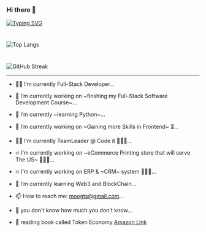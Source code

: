 ### Hi there 👋
[![Typing SVG](https://readme-typing-svg.herokuapp.com/?multiline=true&width=500&lines=Full-Stack+Developer+++++++++++++++++)](https://git.io/typing-svg)

# #
![Top Langs](https://github-readme-stats.vercel.app/api/top-langs/?username=moegts&layout=compact)

# #

![GitHub Streak](https://github-readme-streak-stats.herokuapp.com/?user=moegts&theme=neon-palenight&hide_border=true)

- - -
- 💪🏻 I’m currently Full-Stack Developer...
- 🔭 I’m currently working on ~finshing my Full-Stack Software Development Course~...
- 🌱 I’m currently ~learning Python~...
- 🔭 I’m currently working on ~Gaining more Skills in Frontend~ ⏳...
- ✌🏻 I’m currently TeamLeader @ Code it 👨🏻‍💻...
- 🔥 I’m currently working on ~eCommerce Printing store that will serve The US~ 👨🏻‍💻...
- 🔥 I’m currently working on ERP & ~CRM~ system 👨🏻‍💻...

- 🌱 I’m currently learning Web3 and BlockChain...
- 📫 How to reach me: moegts@gmail.com...
- 💬 you don't know how much you don't know...
- 📖 reading book called Token Economy [Amazon Link](https://www.amazon.com/Token-Economy-Web3-reinvents-Internet/dp/3982103819)
<!--
**moegts/moegts** is a ✨ _special_ ✨ repository because its `README.md` (this file) appears on your GitHub profile.

Here are some ideas to get you started:

- 🔭 I’m currently working on finshing my Full-Stack Software Development Course...
- 🌱 I’m currently learning JavaScript ...
- 👯 I’m looking to collaborate on Data Science Machine Learning...
- 🤔 I’m looking for help with ...
- 💬 Ask me about ...
- 📫 How to reach me: moegts@gmail.com...
- 😄 Pronouns: ...
- ⚡ Fun fact: ...
-->
